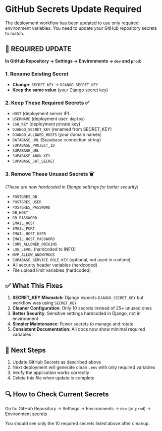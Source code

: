 # GitHub Secrets Update Required

The deployment workflow has been updated to use only required environment variables. You need to update your GitHub repository secrets to match.

## 🔧 REQUIRED UPDATE

**In GitHub Repository → Settings → Environments → `dev` and `prod`:**

### 1. Rename Existing Secret
- **Change**: `SECRET_KEY` → `DJANGO_SECRET_KEY`
- **Keep the same value** (your Django secret key)

### 2. Keep These Required Secrets ✅
- `HOST` (deployment server IP)
- `USERNAME` (deployment user: `deploy`)
- `SSH_KEY` (deployment private key)
- `DJANGO_SECRET_KEY` (renamed from SECRET_KEY)
- `DJANGO_ALLOWED_HOSTS` (your domain names)
- `DATABASE_URL` (Supabase connection string)
- `SUPABASE_PROJECT_ID`
- `SUPABASE_URL`
- `SUPABASE_ANON_KEY`
- `SUPABASE_JWT_SECRET`

### 3. Remove These Unused Secrets 🗑️
*(These are now hardcoded in Django settings for better security)*
- `POSTGRES_DB`
- `POSTGRES_USER`
- `POSTGRES_PASSWORD`
- `DB_HOST`
- `DB_PASSWORD`
- `EMAIL_HOST`
- `EMAIL_PORT`
- `EMAIL_HOST_USER`
- `EMAIL_HOST_PASSWORD`
- `CORS_ALLOWED_ORIGINS`
- `LOG_LEVEL` (hardcoded to INFO)
- `MVP_ALLOW_ANONYMOUS`
- `SUPABASE_SERVICE_ROLE_KEY` (optional, not used in runtime)
- All security header variables (hardcoded)
- File upload limit variables (hardcoded)

## ✅ What This Fixes

1. **SECRET_KEY Mismatch**: Django expects `DJANGO_SECRET_KEY` but workflow was using `SECRET_KEY`
2. **Cleaner Configuration**: Only 10 secrets instead of 25+ unused ones
3. **Better Security**: Sensitive settings hardcoded in Django, not in environment
4. **Simpler Maintenance**: Fewer secrets to manage and rotate
5. **Consistent Documentation**: All docs now show minimal required variables

## 🚀 Next Steps

1. Update GitHub Secrets as described above
2. Next deployment will generate clean `.env` with only required variables
3. Verify the application works correctly
4. Delete this file when update is complete

## 🔍 How to Check Current Secrets

Go to: GitHub Repository → Settings → Environments → `dev` (or `prod`) → Environment secrets

You should see only the 10 required secrets listed above after cleanup. 